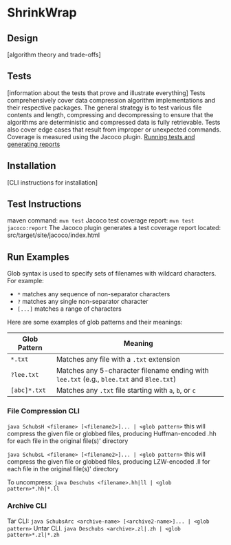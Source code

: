 # ShrinkWrap

## Design
[algorithm theory and trade-offs]

## Tests
[information about the tests that prove and illustrate everything]
Tests comprehensively cover data compression algorithm implementations and their respective packages. The general strategy is to test various file contents and length, compressing and decompressing to ensure that the algorithms are deterministic and compressed data is fully retrievable. Tests also cover edge cases that result from improper or unexpected commands. Coverage is measured using the Jacoco plugin.
[Running tests and generating reports](#test-instructions)

## Installation
[CLI instructions for installation]

## Test Instructions
maven command: `mvn test`
Jacoco test coverage report: `mvn test jacoco:report`
The Jacoco plugin generates a test coverage report located: src/target/site/jacoco/index.html

## Run Examples
Glob syntax is used to specify sets of filenames with wildcard characters. For example:

- `*` matches any sequence of non-separator characters
- `?` matches any single non-separator character
- `[...]` matches a range of characters

Here are some examples of glob patterns and their meanings:

| Glob Pattern | Meaning |
| ------------ | ------- |
| `*.txt`      | Matches any file with a `.txt` extension |
| `?lee.txt`   | Matches any 5-character filename ending with `lee.txt` (e.g., `blee.txt` and `Blee.txt`) |
| `[abc]*.txt` | Matches any `.txt` file starting with `a`, `b`, or `c` |

### File Compression CLI
`java SchubsH <filename> [<filename2>]... | <glob pattern>`
this will compress the given file <filename> or globbed files, producing Huffman-encoded <filename>.hh for each file in the original file(s)' directory

`java SchubsL <filename> [<filename2>]... | <glob pattern>`
this will compress the given file <filename> or globbed files, producing LZW-encoded <filename>.ll for each file in the original file(s)' directory

To uncompress: `java Deschubs <filename>.hh|ll | <glob pattern>*.hh|*.ll`

### Archive CLI
Tar CLI: `java SchubsArc <archive-name> [<archive2-name>]... | <glob pattern>`
Untar CLI. `java Deschubs <archive>.zl|.zh | <glob pattern>*.zl|*.zh`